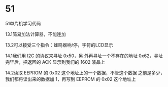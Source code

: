 # 51
51单片机学习代码

13.1简易加法计算器，不能连加

13.2可以接受三个指令：蜂鸣器响/停，字符的LCD显示

14.1我们用 I2C 的协议来寻址 0x50，另 外再寻址一个不存在的地址 0x62，寻址完毕后，把返回的 ACK 显示到我们的 1602 液晶上

14.2读取 EEPROM 的 0x02 这个地址上的一个数据，不管这个数据 之前是多少，我们都将读出来的数据加 1，再写到 EEPROM 的 0x02 这个地址上
